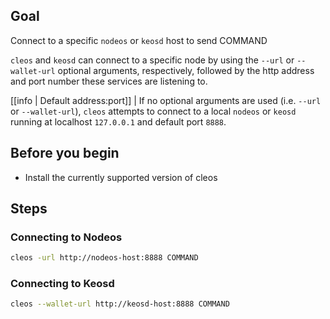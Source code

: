 ## Goal

Connect to a specific `nodeos` or `keosd` host to send COMMAND

`cleos` and `keosd` can connect to a specific node by using the `--url` or `--wallet-url` optional arguments, respectively, followed by the http address and port number these services are listening to.

[[info | Default address:port]]
| If no optional arguments are used (i.e. `--url` or `--wallet-url`), `cleos` attempts to connect to a local `nodeos` or `keosd` running at localhost `127.0.0.1` and default port `8888`.

## Before you begin

* Install the currently supported version of cleos

## Steps
### Connecting to Nodeos

```bash
cleos -url http://nodeos-host:8888 COMMAND
```

### Connecting to Keosd

```bash
cleos --wallet-url http://keosd-host:8888 COMMAND
```
